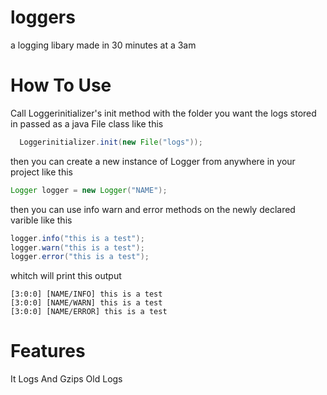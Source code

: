 # loggers
a logging libary made in 30 minutes at a 3am


# How To Use

Call Loggerinitializer's init method with the folder you want the logs stored in passed as a java File class like this

```java
  Loggerinitializer.init(new File("logs"));
```

then you can create a new instance of Logger from anywhere in your project like this

```java
Logger logger = new Logger("NAME");
```

then you can use info warn and error methods on the newly declared varible like this

```java
logger.info("this is a test");
logger.warn("this is a test");
logger.error("this is a test");
```

whitch will print this output

```
[3:0:0] [NAME/INFO] this is a test
[3:0:0] [NAME/WARN] this is a test
[3:0:0] [NAME/ERROR] this is a test
```

# Features

It Logs And Gzips Old Logs
